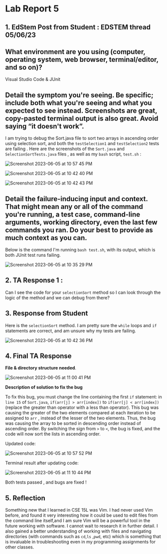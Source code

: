 # Lab Report 5

## 1. EdStem Post from Student : EDSTEM thread 05/06/23

## **What environment are you using (computer, operating system, web browser, terminal/editor, and so on)?**

Visual Studio Code & JUnit

## **Detail the symptom you're seeing. Be specific; include both what you're seeing and what you expected to see instead. Screenshots are great, copy-pasted terminal output is also great. Avoid saying “it doesn't work”.**

I am trying to debug the Sort.java file to sort two arrays in ascending order using selection sort, and both the `testSelection1` and `testSelection2` tests are failing . Here are the screenshots of the  `Sort.java` and `SelectionSortTests.java` files , as well as my `bash` script, `test.sh`  :

![Screenshot 2023-06-05 at 10 57 45 PM](https://github.com/gauravn17/cse-15l-lab-reports/assets/93863977/ef40ceae-0a67-4127-a667-2d9f6891654c)

![Screenshot 2023-06-05 at 10 42 40 PM](https://github.com/gauravn17/cse-15l-lab-reports/assets/93863977/081db1b0-9ea8-4a45-a12e-a51fdd67c45f)


![Screenshot 2023-06-05 at 10 42 43 PM](https://github.com/gauravn17/cse-15l-lab-reports/assets/93863977/4e585194-03a3-4465-afd3-0909f70c144e)

## **Detail the failure-inducing input and context. That might mean any or all of the command you're running, a test case, command-line arguments, working directory, even the last few commands you ran. Do your best to provide as much context as you can.**

 Below is the command I'm running `bash test.sh`, with its output, which is both JUnit test runs failing.
 
![Screenshot 2023-06-05 at 10 35 29 PM](https://github.com/gauravn17/cse-15l-lab-reports/assets/93863977/90563b4c-22bb-4b62-ae78-de5fbba3af29)


## 2. TA Response 1 :

Can I see the code for your `selectionSort` method so I can look through the logic of the method and we can debug from there?

## 3. Response from Student

Here is the `selectionSort` method. I am pretty sure the  `while` loops and `if` statements are correct, and am unsure why my tests are failing.

![Screenshot 2023-06-05 at 10 42 36 PM](https://github.com/gauravn17/cse-15l-lab-reports/assets/93863977/dbf65967-2c55-471b-b8e2-9ce1db1d89ac)

## 4. Final TA Response

 **File & directory structure needed**.
 
![Screenshot 2023-06-05 at 11 00 41 PM](https://github.com/gauravn17/cse-15l-lab-reports/assets/93863977/85dafe52-d449-4924-9747-63af64c9a203)

**Description of solution to fix the bug**

To fix this bug, you must change the line containing the first `if` statement: in `line 15` of `Sort.java`, `if(arr[j] > arr[index])` to `if(arr[j] < arr[index])` (replace the greater than operator with a less than operator). This bug was causing the greater of the two elements compared at each iteration to be assigned to `arr` , instead of the lesser of the two elements. Thus, the bug was causing the array to be sorted in descending order instead of ascending order. By switching the sign from `>` to `<`, the bug is fixed, and the code will now sort the lists in ascending order.

Updated code:

![Screenshot 2023-06-05 at 10 57 52 PM](https://github.com/gauravn17/cse-15l-lab-reports/assets/93863977/5155ddde-b188-46ba-bd82-d15fa30f704c)

Terminal result after updating code:

![Screenshot 2023-06-05 at 11 10 44 PM](https://github.com/gauravn17/cse-15l-lab-reports/assets/93863977/2d993a78-e817-4b3a-81ab-0b5b8b5ff5e5)

Both tests passed , and bugs are fixed ! 

## 5. Reflection

Something new that I learned in CSE 15L was Vim. I had never used Vim before, and found it very interesting how it could be used to edit files from the command line itself,and I am sure Vim will be a powerful tool in the future working with software. I cannot wait to research it in further detail. I also gained a better understanding of working with files and navigating directories (with commands such as `cd`,`ls` ,`pwd`, etc) which is something that is invaluable in troubleshooting even in my programming assignments for other classes.
